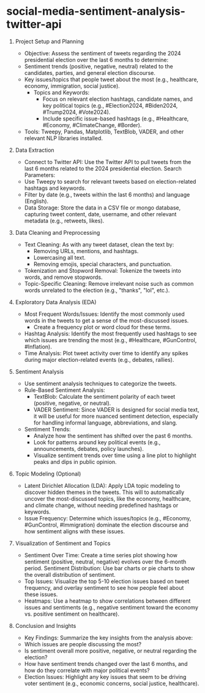 # social-media-sentiment-analysis-twitter-api

1. Project Setup and Planning
    * Objective: Assess the sentiment of tweets regarding the 2024 presidential election over the last 6 months to determine:
    * Sentiment trends (positive, negative, neutral) related to the candidates, parties, and general election discourse.
    * Key issues/topics that people tweet about the most (e.g., healthcare, economy, immigration, social justice).
        * Topics and Keywords:
            * Focus on relevant election hashtags, candidate names, and key political topics (e.g., #Election2024, #Biden2024, #Trump2024, #Vote2024).
            * Include specific issue-based hashtags (e.g., #Healthcare, #Economy, #ClimateChange, #Border).
    * Tools: Tweepy, Pandas, Matplotlib, TextBlob, VADER, and other relevant NLP libraries installed.

2. Data Extraction
    * Connect to Twitter API: Use the Twitter API to pull tweets from the last 6 months related to the 2024 presidential election.
    Search Parameters:
    * Use Tweepy to search for relevant tweets based on election-related hashtags and keywords.
    * Filter by date (e.g., tweets within the last 6 months) and language (English).
    * Data Storage: Store the data in a CSV file or mongo database, capturing tweet content, date, username, and other relevant metadata (e.g., retweets, likes).
3. Data Cleaning and Preprocessing
    * Text Cleaning: As with any tweet dataset, clean the text by:
        * Removing URLs, mentions, and hashtags.
        * Lowercasing all text.
        * Removing emojis, special characters, and punctuation.
    * Tokenization and Stopword Removal: Tokenize the tweets into words, and remove stopwords.
    * Topic-Specific Cleaning: Remove irrelevant noise such as common words unrelated to the election (e.g., "thanks", "lol", etc.).
4. Exploratory Data Analysis (EDA)
    * Most Frequent Words/Issues: Identify the most commonly used words in the tweets to get a sense of the most-discussed issues.
        * Create a frequency plot or word cloud for these terms.
    * Hashtag Analysis: Identify the most frequently used hashtags to see which issues are trending the most (e.g., #Healthcare, #GunControl, #Inflation).
    * Time Analysis: Plot tweet activity over time to identify any spikes during major election-related events (e.g., debates, rallies).
5. Sentiment Analysis
    * Use sentiment analysis techniques to categorize the tweets.
    * Rule-Based Sentiment Analysis:
        * TextBlob: Calculate the sentiment polarity of each tweet (positive, negative, or neutral).
        * VADER Sentiment: Since VADER is designed for social media text, it will be useful for more nuanced sentiment detection, especially for handling informal language, abbreviations, and slang.
    * Sentiment Trends:
        * Analyze how the sentiment has shifted over the past 6 months.
        * Look for patterns around key political events (e.g., announcements, debates, policy launches).
        * Visualize sentiment trends over time using a line plot to highlight peaks and dips in public opinion.
6. Topic Modeling (Optional)
    * Latent Dirichlet Allocation (LDA): Apply LDA topic modeling to discover hidden themes in the tweets. This will to automatically uncover the most-discussed topics, like the economy, healthcare, and climate change, without needing predefined hashtags or keywords.
    * Issue Frequency: Determine which issues/topics (e.g., #Economy, #GunControl, #Immigration) dominate the election discourse and how sentiment aligns with these issues.
7. Visualization of Sentiment and Topics
    * Sentiment Over Time: Create a time series plot showing how sentiment (positive, neutral, negative) evolves over the 6-month period.
    Sentiment Distribution: Use bar charts or pie charts to show the overall distribution of sentiment.
    * Top Issues: Visualize the top 5-10 election issues based on tweet frequency, and overlay sentiment to see how people feel about these issues.
    * Heatmaps: Use a heatmap to show correlations between different issues and sentiments (e.g., negative sentiment toward the economy vs. positive sentiment on healthcare).
8. Conclusion and Insights
    * Key Findings: Summarize the key insights from the analysis above:
    * Which issues are people discussing the most?
    * Is sentiment overall more positive, negative, or neutral regarding the election?
    * How have sentiment trends changed over the last 6 months, and how do they correlate with major political events?
    * Election Issues: Highlight any key issues that seem to be driving voter sentiment (e.g., economic concerns, social justice, healthcare).
